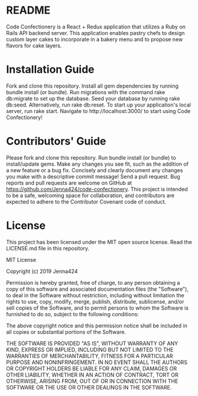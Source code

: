 # README
Code Confectionery is a React + Redux application that utilizes a Ruby on Rails API backend server. This application enables pastry chefs to design custom layer cakes to incorporate in a bakery menu and to propose new flavors for cake layers.

# Installation Guide
Fork and clone this repository.
Install all gem dependencies by running bundle install (or bundle).
Run migrations with the command rake db:migrate to set up the database.
Seed your database by running rake db:seed.
Alternatively, run rake db:reset.
To start up your application's local server, run rake start.
Navigate to http://localhost:3000/ to start using Code Confectionery!

# Contributors' Guide
Please fork and clone this repository.
Run bundle install (or bundle) to install/update gems.
Make any changes you see fit, such as the addition of a new feature or a bug fix.
Concisely and clearly document any changes you make with a descriptive commit message!
Send a pull request. Bug reports and pull requests are welcome on GitHub at https://github.com/Jenna424/code-confectionery. This project is intended to be a safe, welcoming space for collaboration, and contributors are expected to adhere to the Contributor Covenant code of conduct.

# License
This project has been licensed under the MIT open source license. Read the LICENSE.md file in this repository.

MIT License

Copyright (c) 2019 Jenna424

Permission is hereby granted, free of charge, to any person obtaining a copy of this software and associated documentation files (the "Software"), to deal in the Software without restriction, including without limitation the rights to use, copy, modify, merge, publish, distribute, sublicense, and/or sell copies of the Software, and to permit persons to whom the Software is furnished to do so, subject to the following conditions:

The above copyright notice and this permission notice shall be included in all copies or substantial portions of the Software.

THE SOFTWARE IS PROVIDED "AS IS", WITHOUT WARRANTY OF ANY KIND, EXPRESS OR IMPLIED, INCLUDING BUT NOT LIMITED TO THE WARRANTIES OF MERCHANTABILITY, FITNESS FOR A PARTICULAR PURPOSE AND NONINFRINGEMENT. IN NO EVENT SHALL THE AUTHORS OR COPYRIGHT HOLDERS BE LIABLE FOR ANY CLAIM, DAMAGES OR OTHER LIABILITY, WHETHER IN AN ACTION OF CONTRACT, TORT OR OTHERWISE, ARISING FROM, OUT OF OR IN CONNECTION WITH THE SOFTWARE OR THE USE OR OTHER DEALINGS IN THE SOFTWARE.
